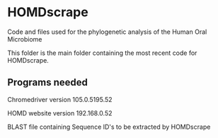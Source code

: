 # HOMDscrape
Code and files used for the phylogenetic analysis of the Human Oral Microbiome

This folder is the main folder containing the most recent code for HOMDscrape.

## Programs needed
Chromedriver version 105.0.5195.52

HOMD website version 192.168.0.52

BLAST file containing Sequence ID's to be extracted by HOMDscrape
